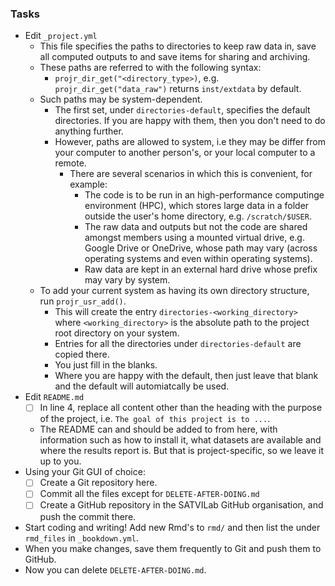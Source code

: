 ### Tasks

- Edit `_project.yml`
  - This file specifies the paths to directories to keep raw data in, save all computed outputs to and save items for sharing and archiving.
  - These paths are referred to with the following syntax:
    - `projr_dir_get("<directory_type>)`, e.g. `projr_dir_get("data_raw")` returns `inst/extdata` by default.
  - Such paths may be system-dependent.
    - The first set, under `directories-default`, specifies the default directories. If you are happy with them, then you don't need to do anything further.
    - However, paths are allowed to system, i.e they may be differ from your computer to another person's, or your local computer to a remote.
      - There are several scenarios in which this is convenient, for example:
        - The code is to be run in an high-performance computinge environment (HPC), which stores large data in a folder outside the user's home directory, e.g. `/scratch/$USER`.
        - The raw data and outputs but not the code are shared amongst members using a mounted virtual drive, e.g. Google Drive or OneDrive, whose path may vary (across operating systems and even within operating systems).
        - Raw data are kept in an external hard drive whose prefix may vary by system.
  - To add your current system as having its own directory structure, run `projr_usr_add()`.
    - This will create the entry `directories-<working_directory>` where `<working_directory>` is the absolute path to the project root directory on your system.
    - Entries for all the directories under `directories-default` are copied there.
    - You just fill in the blanks.
    - Where you are happy with the default, then just leave that blank and the default will automiatcally be used.
- Edit `README.md`
  - [ ] In line 4, replace all content other than the heading with the purpose of the project, i.e. `The goal of this project is to ...`.
  - The README can and should be added to from here, with information such as how to install it, what datasets are available and where the results report is. But that is project-specific, so we leave it up to you.
- Using your Git GUI of choice:
  - [ ] Create a Git repository here.
  - [ ] Commit all the files except for `DELETE-AFTER-DOING.md`
  - [ ] Create a GitHub repository in the SATVILab GitHub organisation, and push the commit there.
- Start coding and writing! Add new Rmd's to `rmd/` and then list the under `rmd_files` in `_bookdown.yml`.
- When you make changes, save them frequently to Git and push them to GitHub.
- Now you can delete `DELETE-AFTER-DOING.md`.